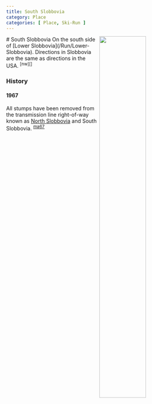 ```yaml
---
title: South Slobbovia
category: Place
categories: [ Place, Ski-Run ]
---
```

<img src="/img/2020-South-Slobbovia.jpeg" align="right" style="width: 50%;">
# South Slobbovia
On the south side of [Lower Slobbovia](/Run/Lower-Slobbovia). Directions in Slobbovia are the same as directions in the USA. <sup>[nw][]</sup>

### History

#### 1967

All stumps have been removed from the transmission line right-of-way known as [North Slobbovia](/Run/North-Slobbovia) and South Slobbovia. <sup>[ma67][]</sup>


[ma67]: /Mountaineer-Annual#1967
[nw]: /Names-Walt "Meany Names by Walter Little, 1984"
